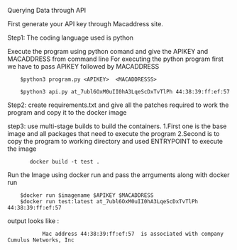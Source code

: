 Querying Data through API

First generate your API key through Macaddress site.

Step1:
The coding language used is python

Execute the program using python comand and give the APIKEY and MACADDRESS from command line 
For executing the python program first we have to pass APIKEY followed by MACADDRESS
      
      
        $python3 program.py <APIKEY>  <MACADDRESSS>  

        $python3 api.py at_7ubl6OxM0uII0hA3LqeScDxTvTlPh 44:38:39:ff:ef:57

Step2:
     create requirements.txt  and give all the patches required to work the program and copy it to the docker image 
     
step3:
    use multi-stage builds to build the containers.
    1.First one is the base image and all packages that need to execute the program
    2.Second is to copy the program to working directory and used ENTRYPOINT to execute the image
    
           docker build -t test .

Run the Image using docker run and pass the arrguments along with docker run


        $docker run $imagename $APIKEY $MACADDRESS
        $docker run test:latest at_7ubl6OxM0uII0hA3LqeScDxTvTlPh 44:38:39:ff:ef:57 
 
 
output looks like :
                                                                                           
               Mac address 44:38:39:ff:ef:57  is associated with company Cumulus Networks, Inc                                                                                 



